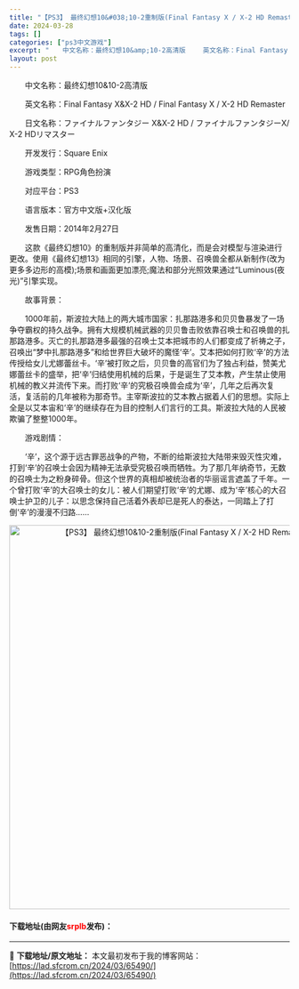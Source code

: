 ```yaml
---
title: "【PS3】 最终幻想10&#038;10-2重制版(Final Fantasy X / X-2 HD Remaster) 中文版下载"
date: 2024-03-28
tags: []
categories: ["ps3中文游戏"]
excerpt: "　　中文名称：最终幻想10&amp;10-2高清版 　　英文名称：Final Fantasy X&amp;X-2 HD / Final Fantasy X / X-2 HD Remaster 　　日文名称：ファイナルファンタジー X&amp;X-2 HD / ファイナルファンタジーⅩ/Ⅹ-2 HDリ&hellip;"
layout: post
---
```


 <p>　　中文名称：最终幻想10&amp;10-2高清版</p> <p>　　英文名称：Final Fantasy X&amp;X-2 HD / Final Fantasy X / X-2 HD Remaster</p> <p>　　日文名称：ファイナルファンタジー X&amp;X-2 HD / ファイナルファンタジーⅩ/Ⅹ-2 HDリマスター</p> <p>　　开发发行：Square Enix</p> <p>　　游戏类型：RPG角色扮演</p> <p>　　对应平台：PS3</p> <p>　　语言版本：官方中文版+汉化版</p> <p>　　发售日期：2014年2月27日</p> <p>　　这款《最终幻想10》的重制版并非简单的高清化，而是会对模型与渲染进行更改。使用《最终幻想13》相同的引擎，人物、场景、召唤兽全都从新制作(改为更多多边形的高模);场景和画面更加漂亮;魔法和部分光照效果通过&ldquo;Luminous(夜光)&rdquo;引擎实现。</p> <p>　　故事背景：</p> <p>　　1000年前，斯波拉大陆上的两大城市国家：扎那路港多和贝贝鲁暴发了一场争夺霸权的持久战争。拥有大规模机械武器的贝贝鲁击败依靠召唤士和召唤兽的扎那路港多。灭亡的扎那路港多最强的召唤士艾本把城市的人们都变成了祈祷之子，召唤出&ldquo;梦中扎那路港多&rdquo;和给世界巨大破坏的魔怪&lsquo;辛&rsquo;。艾本把如何打败&lsquo;辛&rsquo;的方法传授给女儿尤娜蕾丝卡。&lsquo;辛&rsquo;被打败之后，贝贝鲁的高官们为了独占利益，赞美尤娜蕾丝卡的盛举，把&lsquo;辛&rsquo;归结使用机械的后果，于是诞生了艾本教，产生禁止使用机械的教义并流传下来。而打败&lsquo;辛&rsquo;的究极召唤兽会成为&lsquo;辛&rsquo;，几年之后再次复活，复活前的几年被称为那奇节。主宰斯波拉的艾本教占据着人们的思想。实际上全是以艾本宙和&lsquo;辛&rsquo;的继续存在为目的控制人们言行的工具。斯波拉大陆的人民被欺骗了整整1000年。</p> <p>　　游戏剧情：</p> <p>　　&lsquo;辛&rsquo;，这个源于远古罪恶战争的产物，不断的给斯波拉大陆带来毁灭性灾难，打到&lsquo;辛&rsquo;的召唤士会因为精神无法承受究极召唤而牺牲。为了那几年纳奇节，无数的召唤士为之粉身碎骨。但这个世界的真相却被统治者的华丽谣言遮盖了千年。一个曾打败&lsquo;辛&rsquo;的大召唤士的女儿：被人们期望打败&lsquo;辛&rsquo;的尤娜、成为&lsquo;辛&rsquo;核心的大召唤士护卫的儿子：以思念保持自己活着外表却已是死人的泰达，一同踏上了打倒&lsquo;辛&rsquo;的漫漫不归路&hellip;&hellip;</p> <p align="center"><img align="" border="0" src="https://lad.sfcrom.cn/wp-content/uploads/2024/03/20240328_66050e93d77ce.jpg" width="691" alt="【PS3】 最终幻想10&amp;10-2重制版(Final Fantasy X / X-2 HD Remaster) 中文版下载" /></p> <p><h4>下载地址(由网友<font color="red">srplb</font>发布)：</h4></p> 

---
📖 **下载地址/原文地址：** 本文最初发布于我的博客网站：[https://lad.sfcrom.cn/2024/03/65490/](https://lad.sfcrom.cn/2024/03/65490/)
